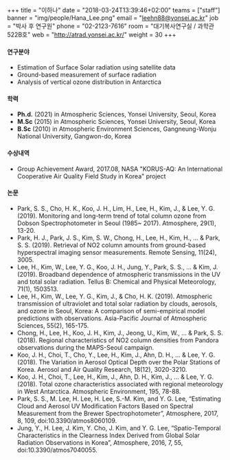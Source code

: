 +++
title = "이하나"
date = "2018-03-24T13:39:46+02:00"
teams = ["staff"]
banner = "img/people/Hana_Lee.png"
email = "leehn88@yonsei.ac.kr"
job = "박사 후 연구원"
phone = "02-2123-7616"
room = "대기복사연구실 / 과학관 522B호"
web = "http://atrad.yonsei.ac.kr/"
weight = 30
+++

#### 연구분야
+ Estimation of Surface Solar radiation using satellite data
+ Ground-based measurement of surface radiation
+ Analysis of vertical ozone distribution in Antarctica

#### 학력
+ **Ph.d.** (2021) in Atmospheric Sciences, Yonsei University, Seoul, Korea
 + **M.Sc** (2015) in Atmospheric Sciences, Yonsei University, Seoul, Korea
 + **B.Sc** (2010) in Atmospheric Environment Sciences, Gangneung-Wonju National University, Gangwon-do, Korea

#### 수상내역
 + Group Achievement Award, 2017.08, NASA "KORUS-AQ: An International Cooperative Air Quality Field Study in Korea" project

#### 논문
+ Park, S. S., Cho, H. K., Koo, J. H., Lim, H., Lee, H., Kim, J., & Lee, Y. G. (2019). Monitoring and long-term trend of total column ozone from Dobson Spectrophotometer in Seoul (1985~ 2017). Atmosphere, 29(1), 13-20.
+ Park, H. J., Park, J. S., Kim, S. W., Chong, H., Lee, H., Kim, H., ... & Park, S. S. (2019). Retrieval of NO2 column amounts from ground-based hyperspectral imaging sensor measurements. Remote Sensing, 11(24), 3005.
+ Lee, H., Kim, W., Lee, Y. G., Koo, J. H., Jung, Y., Park, S. S., ... & Kim, J. (2019). Broadband dependence of atmospheric transmissions in the UV and total solar radiation. Tellus B: Chemical and Physical Meteorology, 71(1), 1503513.
+ Lee, H., Kim, W., Lee, Y. G., Kim, J., & Cho, H. K. (2019). Atmospheric transmission of ultraviolet and total solar radiation by clouds, aerosols, and ozone in Seoul, Korea: A comparison of semi-empirical model predictions with observations. Asia-Pacific Journal of Atmospheric Sciences, 55(2), 165-175.
+ Chong, H., Lee, H., Koo, J. H., Kim, J., Jeong, U., Kim, W., ... & Park, S. S. (2018). Regional characteristics of NO2 column densities from Pandora observations during the MAPS-Seoul campaign.
+ Koo, J. H., Choi, T., Cho, Y., Lee, H., Kim, J., Ahn, D. H., ... & Lee, Y. G. (2018). The Variation in Aerosol Optical Depth over the Polar Stations of Korea. Aerosol and Air Quality Research, 18(12), 3020-3210.
+ Koo, J. H., Choi, T., Lee, H., Kim, J., Ahn, D. H., Kim, J., ... & Lee, Y. G. (2018). Total ozone characteristics associated with regional meteorology in West Antarctica. Atmospheric Environment, 195, 78-88.
+ Park, S. S., M. Lee, H. Lee, H. Lee, S.-M. Kim, and Y. G. Lee, “Estimating Cloud and Aerosol UV Modification Factors Based on Spectral Measurement from the Brewer Spectrophotometer”, Atmosphere, 2017, 8, 109, doi:10.3390/atmos8060109.
+ Jung, Y., H. Lee, J. Kim, Y. Cho, J. Kim, and Y. G. Lee, “Spatio-Temporal Characteristics in the Clearness Index Derived from Global Solar Radiation Observations in Korea”, Atmosphere, 2016, 7, 55, doi:10.3390/atmos7040055.
